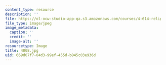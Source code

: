 ```yaml
---
content_type: resource
description: ''
file: https://ol-ocw-studio-app-qa.s3.amazonaws.com/courses/4-614-religious-architecture-and-islamic-cultures-fall-2002/669d07f704d399ef455db845c03e936d_4008.jpg
file_type: image/jpeg
image_metadata:
  caption: ''
  credit: ''
  image-alt: ''
resourcetype: Image
title: 4008.jpg
uid: 669d07f7-04d3-99ef-455d-b845c03e936d
---
```

